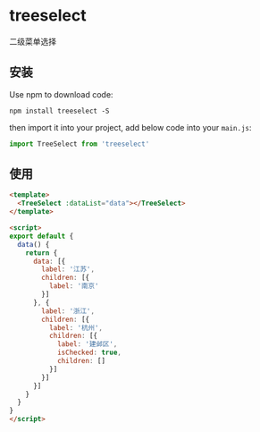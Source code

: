 # treeselect

二级菜单选择

## 安装

Use npm to download code:

```
npm install treeselect -S
```

then import it into your project, add below code into your `main.js`:

```js
import TreeSelect from 'treeselect'
```

## 使用

```html
<template>
  <TreeSelect :dataList="data"></TreeSelect>
</template>

<script>
export default {
  data() {
    return {
      data: [{
        label: '江苏',
        children: [{
          label: '南京'
        }]
      }, {
        label: '浙江',
        children: [{
          label: '杭州',
          children: [{
            label: '建邺区',
            isChecked: true,
            children: []
          }]
        }]
      }]
    }
  }
}
</script>
```
